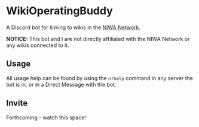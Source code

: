 # WikiOperatingBuddy
A Discord bot for linking to wikis in the [NIWA Network](http://www.niwanetwork.org).

**NOTICE:** This bot and I are not directly affiliated with the NIWA Network or any wikis connected to it.

## Usage
All usage help can be found by using the `n!help` command in any server the bot is in, or in a Direct Message with the bot.

## Invite
Forthcoming - watch this space!
